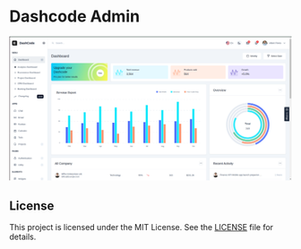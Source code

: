 # Dashcode Admin

[![TechAI Demo](https://raw.githubusercontent.com/UsmanLiaqat404/dashcode-nextjs-admin-template/main/public/assets/images/demo/demo.png)](https://dash-next2.vercel.app)

## License

This project is licensed under the MIT License. See the [LICENSE](./LICENSE) file for details.
